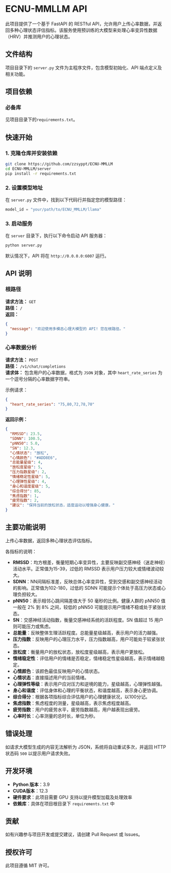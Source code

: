 # ECNU-MMLLM API

此项目提供了一个基于 FastAPI 的 RESTful API，允许用户上传心率数据，并返回多种心理状态评估指标。该服务使用预训练的大模型来处理心率变异性数据（HRV）并推测用户的心理状态。

## 文件结构

项目目录下的 `server.py` 文件为主程序文件，包含模型初始化、API 端点定义及相关功能。

## 项目依赖

### 必备库

见项目目录下的`requirements.txt`。
## 快速开始

### 1. 克隆仓库并安装依赖

```bash
git clone https://github.com/zzsyppt/ECNU-MMLLM
cd ECNU-MMLLM/server
pip install -r requirements.txt
```

### 2. 设置模型地址

在 `server.py` 文件中，找到以下代码行并指定您的模型路径：

```python
model_id = "your/path/to/ECNU_MMLLM/llama"
```

### 3. 启动服务

在 `server` 目录下，执行以下命令启动 API 服务器：

```bash
python server.py
```

默认情况下，API 将在 `http://0.0.0.0:6007` 运行。

## API 说明

### 根路径

**请求方法：** `GET`  
**路径：** `/`  
**返回：** 

```json
{
  "message": "欢迎使用多模态心理大模型的 API! 您在根路径。"
}
```

### 心率数据分析

**请求方法：** `POST`  
**路径：** `/v1/chat/completions`  
**请求体：** 包含用户的心率数据，格式为 `JSON` 对象，其中 `heart_rate_series` 为一个逗号分隔的心率数据字符串。

示例请求：

```json
{
  "heart_rate_series": "75,80,72,78,70"
}
```

**返回示例：**

```json
{
  "RMSSD": 23.5,
  "SDNN": 100.5,
  "pNN50": 5.0,
  "SN": 12.3,
  "心情状态": "放松",
  "心情颜色": "#ADD8E6",
  "总能量星级": 4,
  "放松度星级": 5,
  "压力指数星级": 2,
  "情绪稳定性星级": 5,
  "心理弹性星级": 4,
  "身心和谐度星级": 5,
  "综合得分": 85,
  "焦虑指数": 1,
  "疲劳指数": 2,
  "建议": "保持当前的放松状态，适度运动以增强身心健康。"
}
```

## 主要功能说明

上传心率数据，返回多种心理状态评估指标。

各指标的说明：

- **RMSSD**：均方根差，衡量短期心率变异性，主要反映副交感神经（迷走神经）活动水平。正常值为15-39，过低的 RMSSD 表示用户压力较大或情绪波动较大。
- **SDNN**：NN间隔标准差，反映总体心率变异性，受到交感和副交感神经活动的影响。正常值为102-180，过低的 SDNN 可能提示个体处于高压力状态或心理负担较大。
- **pNN50**：表示相邻心跳间隔差值大于 50 毫秒的比例。健康人群的 pNN50 值一般在 2% 到 8% 之间，较低的 pNN50 可能提示用户情绪不稳或处于紧张状态。
- **SN**：交感神经活动指数，衡量交感神经系统的活跃程度。SN 值超过 15 用户则可能压力或焦虑。
- **总能量**：反映整体生理活跃程度。总能量星级越高，表示用户的活力越强。
- **压力指数**：反映用户的心理压力水平，压力指数越高，用户可能处于较紧张状态。
- **放松度**：衡量用户的放松状态，放松度星级越高，表示用户更放松。
- **情绪稳定性**：评估用户的情绪是否稳定，情绪稳定性星级越高，表示情绪越稳定。
- **心情颜色**：该颜色最佳反映用户的心情状态。
- **心情状态**：直接描述用户的当前情绪。
- **心理弹性等级**：表示用户应对压力和逆境的能力，星级越高，心理弹性越强。
- **身心和谐度**：评估身体和心理的平衡状态，和谐度越高，表示身心更协调。
- **综合得分**：根据各项指标综合评估用户的心理健康状况，以100分记。
- **焦虑指数**：焦虑程度的测量，星级越高，表示焦虑程度越高。
- **疲劳指数**：用户的疲劳水平，疲劳指数越高，用户越表现出疲劳。
- **心率时长**：心率测量的总时长，单位为秒。

## 错误处理

如请求大模型生成的内容无法解析为 JSON，系统将自动重试多次，并返回 HTTP 状态码 `500` 以提示用户请求失败。

## 开发环境

- **Python 版本**：3.9
- **CUDA版本**：12.3
- **硬件要求**：此项目需要 GPU 支持以提升模型加载及处理效率
- **依赖库**：具体在项目根目录下 `requirements.txt` 中

## 贡献

如有兴趣参与项目开发或提交建议，请创建 Pull Request 或 Issues。

## 授权许可

此项目遵循 MIT 许可。
